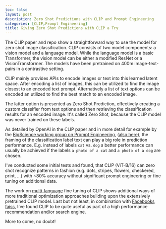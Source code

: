 ```yaml
---
toc: false
layout: post
description: Zero Shot Predictions with CLIP and Prompt Engineering
categories: [CLIP,Prompt Engineering]
title: Giving Zero Shot Predictions with CLIP a Try
---
```

The CLIP paper and repo show a straightforward way to use the model for zero shot image classification. 
CLIP consists of two model components: a vision model and a language model. While the language model
is a basic Transformer, the vision model can be either a modified ResNet or a VisionTransformer. 
The models have been pretrained on 400m image-text-pairs in a contrastive setting.


CLIP mainly provides APIs to encode images or text into this learned latent space.
After encoding a list of images, this can be utilized to find the image closest to an encoded text prompt.
Alternatively a list of text options can be encoded an utilized to find the best match to an encoded image.


The latter option is presented as Zero Shot Prediction, effectively creating a custom classifier from text 
options and then retrieving the classification results for an encoded image. It's called Zero Shot, because 
the CLIP model was never trained on these labels. 


As detailed by OpenAI in the CLIP paper and in more detail for example by the 
[BigScience working group on Prompt Engineering](https://docs.google.com/presentation/d/1jj2MdxaJhmwckoN_d3_fQhyU0Qk5xaPALx2k4UYjA3Y/edit#slide=id.p), ([also here](http://34.133.69.215:8501/)), 
the framing of the classification label text can play a big role in prediction performance. E.g. instead of 
labels `cat` vs. `dog` a better performance can usually be achieved if the labels `a photo of a cat` and 
`a photo of a dog` are chosen.


I've conducted some initial tests and found, that CLIP (ViT-B/16) can zero shot recognize patterns in fashion (e.g.
dots, stripes, flowers, checkered, print, ...) with ~80% accuracy without significant prompt engineering
or fine tuning on additional data.


The work on [multi-language](https://github.com/FreddeFrallan/Multilingual-CLIP) fine tuning of CLIP shows
additional ways of more traditional optimization approaches building upon the extensively pretrained CLIP model.
Last but not least, in combination with [Facebooks faiss](https://github.com/facebookresearch/faiss), I've
found CLIP to be quite useful as part of a high performance recommendation and/or search engine.


More to come, no doubt!

